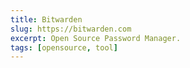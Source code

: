 ```yaml
---
title: Bitwarden
slug: https://bitwarden.com
excerpt: Open Source Password Manager.
tags: [opensource, tool]
---
```

